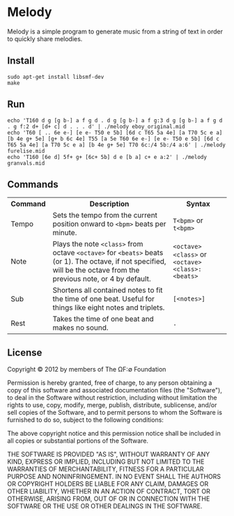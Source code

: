 # Melody

Melody is a simple program to generate music from a string of text in order to quickly share melodies.

## Install

    sudo apt-get install libsmf-dev
    make

## Run

    echo 'T160 d g [g b-] a f g d . d g [g b-] a f g:3 d g [g b-] a f g d . g f:2 d+ [d+ c] d . . . d' | ./melody eboy_original.mid
    echo 'T60 [ .. 6e e-] [e e- T50 e 5b] [6d c T65 5a 4e] [a T70 5c e a] [b 4e g+ 5e] [g+ b 6c 4e] T55 [a 5e T60 6e e-] [e e- T50 e 5b] [6d c T65 5a 4e] [a T70 5c e a] [b 4e g+ 5e] T70 6c:/4 5b:/4 a:6' | ./melody furelise.mid
    echo 'T160 [6e d] 5f+ g+ [6c+ 5b] d e [b a] c+ e a:2' | ./melody granvals.mid

## Commands

<table>
	<tr>
		<th>Command</td>
		<th>Description</th>
		<th>Syntax</th>
	</tr>
	<tr>
		<td>Tempo</td>
		<td>Sets the tempo from the current position onward to <code>&lt;bpm&gt;</code> beats per minute.</td>
		<td><code>T&lt;bpm&gt;</code> or <code>t&lt;bpm&gt;</code></td>
	</tr>
	<tr>
		<td>Note</td>
		<td>Plays the note <code>&lt;class&gt;</code> from octave <code>&lt;octave&gt;</code> for <code>&lt;beats&gt;</code> beats (or 1). The octave, if not specified, will be the octave from the previous note, or 4 by default.</td>
		<td><code>&lt;octave&gt;&lt;class&gt;</code> or <code>&lt;octave&gt;&lt;class&gt;:&lt;beats&gt;</code></td>
	</tr>
	<tr>
		<td>Sub</td>
		<td>Shortens all contained notes to fit the time of one beat. Useful for things like eight notes and triplets.</td>
		<td><code>[&lt;notes&gt;]</code></td>
	</tr>
	<tr>
		<td>Rest</td>
		<td>Takes the time of one beat and makes no sound.</td>
		<td><code>.</code></td>
	</tr>
</table>

## License

Copyright © 2012 by members of The ΩF:∅ Foundation

Permission is hereby granted, free of charge, to any person obtaining a copy of this software and associated documentation files (the "Software"), to deal in the Software without restriction, including without limitation the rights to use, copy, modify, merge, publish, distribute, sublicense, and/or sell copies of the Software, and to permit persons to whom the Software is furnished to do so, subject to the following conditions:

The above copyright notice and this permission notice shall be included in all copies or substantial portions of the Software.

THE SOFTWARE IS PROVIDED "AS IS", WITHOUT WARRANTY OF ANY KIND, EXPRESS OR IMPLIED, INCLUDING BUT NOT LIMITED TO THE WARRANTIES OF MERCHANTABILITY, FITNESS FOR A PARTICULAR PURPOSE AND NONINFRINGEMENT. IN NO EVENT SHALL THE AUTHORS OR COPYRIGHT HOLDERS BE LIABLE FOR ANY CLAIM, DAMAGES OR OTHER LIABILITY, WHETHER IN AN ACTION OF CONTRACT, TORT OR OTHERWISE, ARISING FROM, OUT OF OR IN CONNECTION WITH THE SOFTWARE OR THE USE OR OTHER DEALINGS IN THE SOFTWARE.
